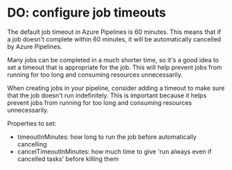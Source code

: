 # DO: configure job timeouts

The default job timeout in Azure Pipelines is 60 minutes. This means that if a job doesn't complete within 60 minutes, it will be automatically cancelled by Azure Pipelines.

Many jobs can be completed in a much shorter time, so it's a good idea to set a timeout that is appropriate for the job. This will help prevent jobs from running for too long and consuming resources unnecessarily.

When creating jobs in your pipeline, consider adding a timeout to make sure that the job doesn't run indefinitely. This is important because it helps prevent jobs from running for too long and consuming resources unnecessarily.

Properties to set:

- timeoutInMinutes: how long to run the job before automatically cancelling
- cancelTimeoutInMinutes: how much time to give 'run always even if cancelled
tasks' before killing them
